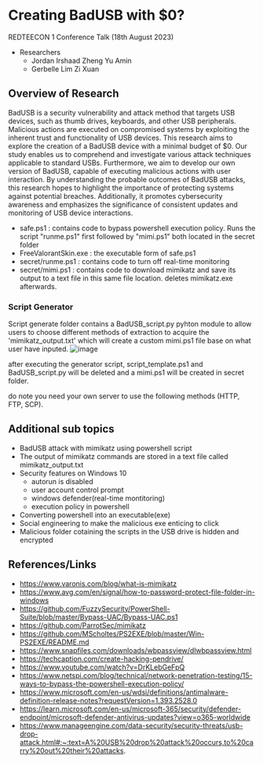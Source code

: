 # Creating BadUSB with $0?
REDTEECON 1 Conference Talk (18th August 2023)
- Researchers
  - Jordan Irshaad Zheng Yu Amin
  - Gerbelle Lim Zi Xuan

## Overview of Research
BadUSB is a security vulnerability and attack method that targets USB devices, such as thumb drives, keyboards, and other USB peripherals. Malicious actions are executed on compromised systems by exploiting the inherent trust and functionality of USB devices. This research aims to explore the creation of a BadUSB device with a minimal budget of $0. 
Our study enables us to comprehend and investigate various attack techniques applicable to standard USBs. Furthermore, we aim to develop our own version of BadUSB, capable of executing malicious actions with user interaction. By understanding the probable outcomes of BadUSB attacks, this research hopes to highlight the importance of protecting systems against potential breaches. Additionally, it promotes cybersecurity awareness and emphasizes the significance of consistent updates and monitoring of USB device interactions.

- safe.ps1 : contains code to bypass powershell execution policy. Runs the script "runme.ps1" first followed by "mimi.ps1" both located in the secret folder
- FreeValorantSkin.exe : the executable form of safe.ps1
- secret/runme.ps1 : contains code to turn off real-time monitoring
- secret/mimi.ps1 : contains code to download mimikatz and save its output to a text file in this same file location. deletes mimikatz.exe afterwards.


### Script Generator 
Script generate folder contains a BadUSB_script.py pyhton module to allow users to choose different methods of extraction to acquire the 'mimikatz_output.txt' which will create a custom mimi.ps1 file base on what user have inputed.
![image](https://github.com/cdf-rtg/badusb-zerosgd/assets/118789580/621a872b-2d88-4c50-9c7f-400ff4575781)

after executing the generator script, script_template.ps1 and BadUSB_script.py will be deleted and a mimi.ps1 will be created in secret folder.

do note you need your own server to use the following methods (HTTP, FTP, SCP). 



## Additional sub topics
- BadUSB attack with mimikatz using powershell script
- The output of mimikatz commands are stored in a text file called mimikatz_output.txt 
- Security features on Windows 10
  - autorun is disabled
  - user account control prompt
  - windows defender(real-time montitoring)
  - execution policy in powershell
- Converting powershell into an executable(exe) 
- Social engineering to make the malicious exe enticing to click
- Malicious folder cotaining the scripts in the USB drive is hidden and encrypted
  


## References/Links
- https://www.varonis.com/blog/what-is-mimikatz 
- https://www.avg.com/en/signal/how-to-password-protect-file-folder-in-windows 
- https://github.com/FuzzySecurity/PowerShell-Suite/blob/master/Bypass-UAC/Bypass-UAC.ps1 
- https://github.com/ParrotSec/mimikatz 
- https://github.com/MScholtes/PS2EXE/blob/master/Win-PS2EXE/README.md
- https://www.snapfiles.com/downloads/wbpassview/dlwbpassview.html 
- https://techcaption.com/create-hacking-pendrive/
- https://www.youtube.com/watch?v=DrKLebGeFpQ
- https://www.netspi.com/blog/technical/network-penetration-testing/15-ways-to-bypass-the-powershell-execution-policy/ 
- https://www.microsoft.com/en-us/wdsi/definitions/antimalware-definition-release-notes?requestVersion=1.393.2528.0 
- https://learn.microsoft.com/en-us/microsoft-365/security/defender-endpoint/microsoft-defender-antivirus-updates?view=o365-worldwide 
- https://www.manageengine.com/data-security/security-threats/usb-drop-attack.html#:~:text=A%20USB%20drop%20attack%20occurs,to%20carry%20out%20their%20attacks.
